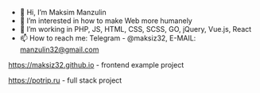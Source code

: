 - 👋 Hi, I’m Maksim Manzulin
- 👀 I’m interested in how to make Web more humanely
- 🌱 I’m working in PHP, JS, HTML, CSS, SCSS, GO, jQuery, Vue.js, React
- 📫 How to reach me: Telegram - @maksiz32, E-MAIL: manzulin32@gmail.com

https://maksiz32.github.io - frontend example project

https://potrip.ru - full stack project
